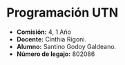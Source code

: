 # Programación UTN

- **Comisión:** 4, 1 Año
- **Docente:** Cinthia Rigoni.
- **Alumno:** Santino Godoy Galdeano.
- **Número de legajo:** 802086
